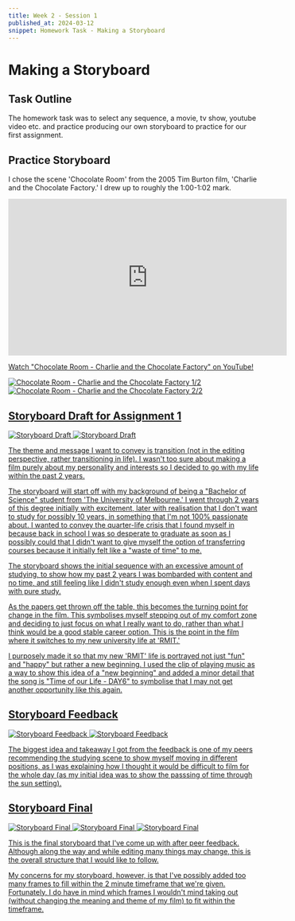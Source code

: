 ```yaml
---
title: Week 2 - Session 1
published_at: 2024-03-12
snippet: Homework Task - Making a Storyboard
---
```

# Making a Storyboard
## Task Outline
The homework task was to select any sequence, a movie, tv show, youtube video etc. and practice producing our own storyboard to practice for our first assignment.

## Practice Storyboard
I chose the scene 'Chocolate Room' from the 2005 Tim Burton film, 'Charlie and the Chocolate Factory.' I drew up to roughly the 1:00-1:02 mark.
<iframe width="560" height="315" src="https://www.youtube.com/embed/OMFQtY6655E?si=j8tVniPms9osEJkF" title="YouTube video player" frameborder="0" allow="accelerometer; autoplay; clipboard-write; encrypted-media; gyroscope; picture-in-picture; web-share" referrerpolicy="strict-origin-when-cross-origin" allowfullscreen></iframe>
<p><a href=https://www.youtube.com/embed/OMFQtY6655E?si=j8tVniPms9osEJkF> Watch "Chocolate Room - Charlie and the Chocolate Factory" on YouTube!</p>

![Chocolate Room - Charlie and the Chocolate Factory 1/2](/W02S1/CCF_1.jpg)
![Chocolate Room - Charlie and the Chocolate Factory 2/2](/W02S1/CCF_2.jpg)

## Storyboard Draft for Assignment 1
![Storyboard Draft](/W02S1/draft1.jpg)
![Storyboard Draft](/W02S1/draft2.jpg)

The theme and message I want to convey is transition (not in the editing perspective, rather transitioning in life). I wasn't too sure about making a film purely about my personality and interests so I decided to go with my life within the past 2 years. 

The storyboard will start off with my background of being a "Bachelor of Science" student from 'The University of Melbourne.' I went through 2 years of this degree initially with excitement, later with realisation that I don't want to study for possibly 10 years, in something that I'm not 100% passionate about. I wanted to convey the quarter-life crisis that I found myself in because back in school I was so desperate to graduate as soon as I possibly could that I didn't want to give myself the option of transferring courses because it initially felt like a "waste of time" to me. 

The storyboard shows the initial sequence with an excessive amount of studying, to show how my past 2 years I was bombarded with content and no time, and still feeling like I didn't study enough even when I spent days with pure study. 

As the papers get thrown off the table, this becomes the turning point for change in the film. This symbolises myself stepping out of my comfort zone and deciding to just focus on what I really want to do, rather than what I think would be a good stable career option. This is the point in the film where it switches to my new university life at 'RMIT.'

I purposely made it so that my new 'RMIT' life is portrayed not just "fun" and "happy" but rather a new beginning. I used the clip of playing music as a way to show this idea of a "new beginning" and added a minor detail that the song is "Time of our Life - DAY6" to symbolise that I may not get another opportunity like this again.

## Storyboard Feedback
![Storyboard Feedback](/W02S1/change1.jpg)
![Storyboard Feedback](/W02S1/change2.jpg)

The biggest idea and takeaway I got from the feedback is one of my peers recommending the studying scene to show myself moving in different positions, as I was explaining how I thought it would be difficult to film for the whole day (as my initial idea was to show the passsing of time through the sun setting). 

## Storyboard Final
![Storyboard Final](/W02S1/final1.jpg)
![Storyboard Final](/W02S1/final2.jpg)
![Storyboard Final](/W02S1/final3.jpg)

This is the final storyboard that I've come up with after peer feedback. Although along the way and while editing many things may change, this is the overall structure that I would like to follow. 

My concerns for my storyboard, however, is that I've possibly added too many frames to fill within the 2 minute timeframe that we're given. Fortunately, I do have in mind which frames I wouldn't mind taking out (without changing the meaning and theme of my film) to fit within the timeframe.